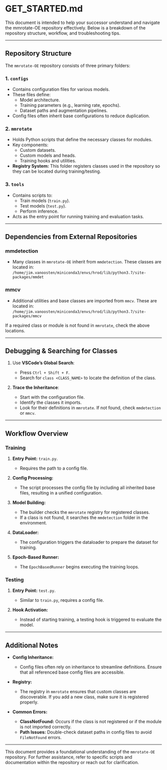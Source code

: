 # GET_STARTED.md

This document is intended to help your successor understand and navigate the mmrotate-OE repository effectively. Below is a breakdown of the repository structure, workflow, and troubleshooting tips.

---

## Repository Structure

The `mmrotate-OE` repository consists of three primary folders:

### 1. **`configs`**

- Contains configuration files for various models.
- These files define:
  - Model architecture.
  - Training parameters (e.g., learning rate, epochs).
  - Dataset paths and augmentation pipelines.
- Config files often inherit base configurations to reduce duplication.

### 2. **`mmrotate`**

- Holds Python scripts that define the necessary classes for modules.
- Key components:
  - Custom datasets.
  - Custom models and heads.
  - Training hooks and utilities.
- **Registry System:** This folder registers classes used in the repository so they can be located during training/testing.

### 3. **`tools`**

- Contains scripts to:
  - Train models (`train.py`).
  - Test models (`test.py`).
  - Perform inference.
- Acts as the entry point for running training and evaluation tasks.

---

## Dependencies from External Repositories

### mmdetection

- Many classes in `mmrotate-OE` inherit from `mmdetection`. These classes are located in:
  `/home/jim.vanoosten/miniconda3/envs/hrod/lib/python3.7/site-packages/mmdet`

### mmcv

- Additional utilities and base classes are imported from `mmcv`. These are located in:
  `/home/jim.vanoosten/miniconda3/envs/hrod/lib/python3.7/site-packages/mmcv`

If a required class or module is not found in `mmrotate`, check the above locations.

---

## Debugging & Searching for Classes

1. Use **VSCode’s Global Search**:

   - Press `Ctrl + Shift + F`.
   - Search for `class <CLASS_NAME>` to locate the definition of the class.

2. **Trace the Inheritance**:

   - Start with the configuration file.
   - Identify the classes it imports.
   - Look for their definitions in `mmrotate`. If not found, check `mmdetection` or `mmcv`.

---

## Workflow Overview

### Training

1. **Entry Point:** `train.py`.

   - Requires the path to a config file.

2. **Config Processing:**

   - The script processes the config file by including all inherited base files, resulting in a unified configuration.

3. **Model Building:**

   - The builder checks the `mmrotate` registry for registered classes.
   - If a class is not found, it searches the `mmdetection` folder in the environment.

4. **DataLoader:**

   - The configuration triggers the dataloader to prepare the dataset for training.

5. **Epoch-Based Runner:**

   - The `EpochBasedRunner` begins executing the training loops.

### Testing

1. **Entry Point:** `test.py`.

   - Similar to `train.py`, requires a config file.

2. **Hook Activation:**

   - Instead of starting training, a testing hook is triggered to evaluate the model.

---

## Additional Notes

- **Config Inheritance:**

  - Config files often rely on inheritance to streamline definitions. Ensure that all referenced base config files are accessible.

- **Registry:**

  - The registry in `mmrotate` ensures that custom classes are discoverable. If you add a new class, make sure it is registered properly.

- **Common Errors:**

  - **ClassNotFound:** Occurs if the class is not registered or if the module is not imported correctly.
  - **Path Issues:** Double-check dataset paths in config files to avoid `FileNotFound` errors.

---

This document provides a foundational understanding of the `mmrotate-OE` repository. For further assistance, refer to specific scripts and documentation within the repository or reach out for clarification.
